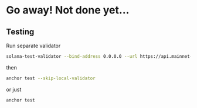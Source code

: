 # Go away! Not done yet... 

## Testing
Run separate validator
``` bash
solana-test-validator --bind-address 0.0.0.0 --url https://api.mainnet-beta.solana.com --ledger .anchor/test-ledger --rpc-port 8899 --clone 7UVimffxr9ow1uXYxsr4LHAcV58mLzhmwaeKvJ1pjLiE --reset
```
then
```bash
anchor test --skip-local-validator
```

or just 
``` bash
anchor test
```
